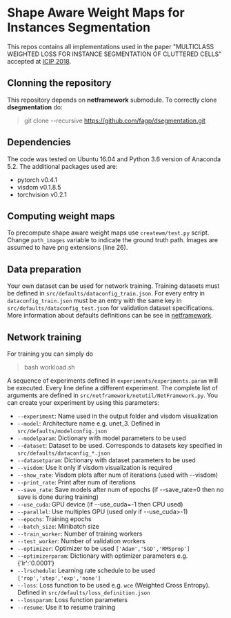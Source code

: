 # Shape Aware Weight Maps for Instances Segmentation
This repos contains all implementations used in the paper "MULTICLASS WEIGHTED LOSS FOR INSTANCE SEGMENTATION OF CLUTTERED CELLS" accepted at [ICIP 2018](https://ieeexplore.ieee.org/document/8451187).

## Clonning the repository
This repository depends on **netframework** submodule. To correctly clone **dsegmentation** do:
>git clone --recursive https://github.com/fagp/dsegmentation.git

## Dependencies
The code was tested on Ubuntu 16.04 and Python 3.6 version of Anaconda 5.2. 
The additional packages used are:
- pytorch v0.4.1
- visdom v0.1.8.5
- torchvision v0.2.1

## Computing weight maps
 To precompute shape aware weight maps use `createwm/test.py` script. Change `path_images` variable to indicate the ground truth path. Images are assumed to have png extensions (line 26).

## Data preparation
Your own dataset can be used for network training. Training datasets must be defined in `src/defaults/dataconfig_train.json`. For every entry in `dataconfig_train.json` must be an entry with the same key in `src/defaults/dataconfig_test.json` for validation dataset specifications. More information about defaults definitions can be see in [netframework](https://github.com/fagp/netframework). 

## Network training 
For training you can simply do
> bash workload.sh

A sequence of experiments defined in `experiments/experiments.param` will be executed. Every line define a different experiment. The complete list of arguments are defined in `src/netframework/netutil/NetFramework.py`. You can create your experiment by using this parameters:

- `--experiment`: Name used in the output folder and visdom visualization
- `--model`: Architecture name e.g. unet_3. Defined in `src/defaults/modelconfig.json`
- `--modelparam`: Dictionary with model parameters to be used
- `--dataset`: Dataset to be used. Corresponds to datasets key specified in `src/defaults/dataconfig_*.json`
- `--datasetparam`: Dictionary with dataset parameters to be used
- `--visdom`: Use it only if visdom visualization is required
- `--show_rate`: Visdom plots after num of iterations (used with --visdom)
- `--print_rate`: Print after num of iterations
- `--save_rate`: Save models after num of epochs (if --save_rate=0 then no save is done during training)
- `--use_cuda`: GPU device (if --use_cuda=-1 then CPU used)
- `--parallel`: Use multiples GPU (used only if --use_cuda>-1)
- `--epochs`: Training epochs
- `--batch_size`: Minibatch size
- `--train_worker`: Number of training workers
- `--test_worker`: Number of validation workers
- `--optimizer`: Optimizer to be used `['Adam','SGD','RMSprop']`
- `--optimizerparam`: Dictionary with optimizer parameters e.g. {'lr':'0.0001'}
- `--lrschedule`: Learning rate schedule to be used  `['rop','step','exp','none']`
- `--loss`: Loss function to be used e.g. `wce` (Weighted Cross Entropy). Defined in `src/defaults/loss_definition.json`
- `--lossparam`: Loss function parameters
- `--resume`: Use it to resume training



